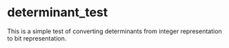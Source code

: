 # determinant_test

This is a simple test of converting determinants from integer representation to bit representation.
